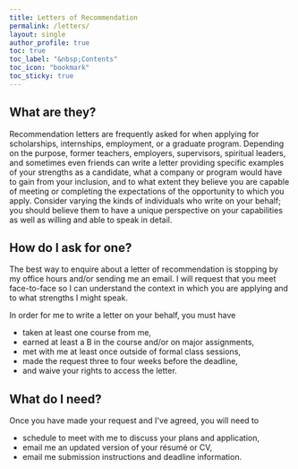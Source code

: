 ```yaml
---
title: Letters of Recommendation
permalink: /letters/
layout: single
author_profile: true
toc: true
toc_label: "&nbsp;Contents"
toc_icon: "bookmark"
toc_sticky: true
---
```


## What are they?

Recommendation letters are frequently asked for when applying for scholarships, internships, employment, or a graduate program. Depending on the purpose, former teachers, employers, supervisors, spiritual leaders, and sometimes even friends can write a letter providing specific examples of your strengths as a candidate, what a company or program would have to gain from your inclusion, and to what extent they believe you are capable of meeting or completing the expectations of the opportunity to which you apply. Consider varying the kinds of individuals who write on your behalf; you should believe them to have a unique perspective on your capabilities as well as willing and able to speak in detail.

## How do I ask for one?

The best way to enquire about a letter of recommendation is stopping by my office hours and/or sending me an email. I will request that you meet face-to-face so I can understand the context in which you are applying and to what strengths I might speak. 

In order for me to write a letter on your behalf, you must have
* taken at least one course from me,
* earned at least a B in the course and/or on major assignments,
* met with me at least once outside of formal class sessions,
* made the request three to four weeks before the deadline,
* and waive your rights to access the letter.

## What do I need?

Once you have made your request and I've agreed, you will need to
* schedule to meet with me to discuss your plans and application,
* email me an updated version of your résumé or CV,
* email me submission instructions and deadline information.
